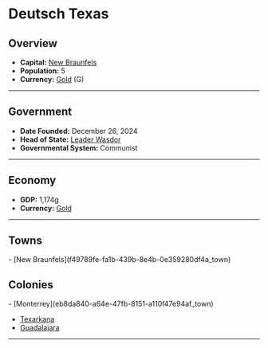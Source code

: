 <!--UNDEDITED FILE, remove this entire line if this file has been edited!-->
# <!--NAME-->Deutsch Texas<!--NAME-->

## Overview

- **Capital:** <!--CAPITAL_LINK-->[New Braunfels](f49789fe-fa1b-439b-8e4b-0e359280df4a_town)<!--CAPITAL_LINK-->
- **Population:** <!--POPULATION-->5<!--POPULATION-->
- **Currency:** <!--CURRENCY_LINK-->[Gold](Gold_currency)<!--CURRENCY_LINK--> (<!--CURRENCY_ABV-->G<!--CURRENCY_ABV-->)

---

## Government

- **Date Founded:** <!--FOUNDED-->December 26, 2024<!--FOUNDED-->
- **Head of State:** <!--LEADER_TITLE_LINK-->[Leader Wasdor](Wasdor_user)<!--LEADER_TITLE_LINK-->
- **Governmental System:** <!--GOVERNMENT-->Communist<!--GOVERNMENT-->

---

## Economy

- **GDP:** <!--GDP-->1,174g<!--GDP-->
- **Currency:** <!--CURRENCY_LINK-->[Gold](Gold_currency)<!--CURRENCY_LINK-->

---

## Towns

<!--TOWNS-->- [New Braunfels](f49789fe-fa1b-439b-8e4b-0e359280df4a_town)<!--TOWNS-->

## Colonies

<!--COLONIES-->- [Monterrey](eb8da840-a64e-47fb-8151-a110f47e94af_town)
- [Texarkana](dcd3e9c9-9d88-4d6b-90d4-935d270f0388_town)
- [Guadalajara](03f3edf5-093c-4be7-a324-5e4b7c144157_town)<!--COLONIES-->

---